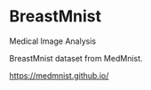 # BreastMnist

Medical Image Analysis

BreastMnist dataset from MedMnist.

https://medmnist.github.io/

